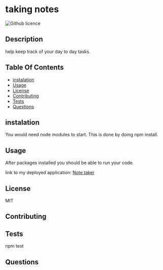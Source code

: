 # taking notes
 ![Github licence](http://img.shields.io/badge/license-MIT-blue.svg)
  ## Description
  help keep track of your day to day tasks.

  ## Table Of Contents
  * [instalation](#instalation)
  * [Usage](#Usage)
  * [License](#License)
  * [Contributing](#Contributing)
  * [Tests](#Tests)
  * [Questions](#Questions)

  ## instalation
  
  You would need node modules to start. This is done by doing npm install.
  
  ## Usage
  After packages installed you should be able to run your code.
  
 
  link to my deployed application:
[Note taker](https://easynotes-9190f6d849c6.herokuapp.com/)

  
  ## License
  MIT
  
  ## Contributing
  
  
  
  ## Tests
  npm test
  
  ## Questions
  
  
